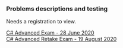 ### Problems descriptions and testing  

Needs a registration to view.  

[C# Advanced Exam - 28 June 2020](https://judge.softuni.org/Contests/2444/CSharp-Advanced-Exam-28-June-2020)  
[C# Advanced Retake Exam - 19 August 2020](https://judge.softuni.org/Contests/2498/CSharp-Advanced-Retake-Exam-19-August-2020)  
